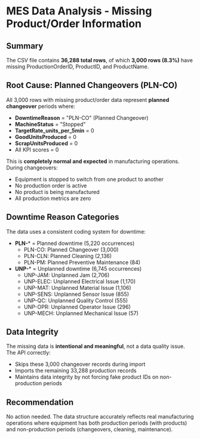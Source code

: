 # MES Data Analysis - Missing Product/Order Information

## Summary
The CSV file contains **36,288 total rows**, of which **3,000 rows (8.3%)** have missing ProductionOrderID, ProductID, and ProductName.

## Root Cause: Planned Changeovers (PLN-CO)
All 3,000 rows with missing product/order data represent **planned changeover** periods where:
- **DowntimeReason** = "PLN-CO" (Planned Changeover)
- **MachineStatus** = "Stopped"
- **TargetRate_units_per_5min** = 0
- **GoodUnitsProduced** = 0
- **ScrapUnitsProduced** = 0
- All KPI scores = 0

This is **completely normal and expected** in manufacturing operations. During changeovers:
- Equipment is stopped to switch from one product to another
- No production order is active
- No product is being manufactured
- All production metrics are zero

## Downtime Reason Categories
The data uses a consistent coding system for downtime:
- **PLN-*** = Planned downtime (5,220 occurrences)
  - PLN-CO: Planned Changeover (3,000)
  - PLN-CLN: Planned Cleaning (2,136)
  - PLN-PM: Planned Preventive Maintenance (84)
- **UNP-*** = Unplanned downtime (6,745 occurrences)
  - UNP-JAM: Unplanned Jam (2,706)
  - UNP-ELEC: Unplanned Electrical Issue (1,170)
  - UNP-MAT: Unplanned Material Issue (1,106)
  - UNP-SENS: Unplanned Sensor Issue (855)
  - UNP-QC: Unplanned Quality Control (555)
  - UNP-OPR: Unplanned Operator Issue (296)
  - UNP-MECH: Unplanned Mechanical Issue (57)

## Data Integrity
The missing data is **intentional and meaningful**, not a data quality issue. The API correctly:
- Skips these 3,000 changeover records during import
- Imports the remaining 33,288 production records
- Maintains data integrity by not forcing fake product IDs on non-production periods

## Recommendation
No action needed. The data structure accurately reflects real manufacturing operations where equipment has both production periods (with products) and non-production periods (changeovers, cleaning, maintenance).